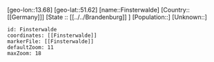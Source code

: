 ﻿---
location: [51.62,13.68]
mapzoom: [7,12] 
mapmarker: city 
type: City
tags:
- geo/City


SpocWebEntityId: 30171
isDeleted: false
confidential: public

---
[geo-lon::13.68]
[geo-lat::51.62]
[name::Finsterwalde]
[Country::[[Germany]]]
[State :: [[../../Brandenburg]] ]
[Population::]
[Unknown::]


```leaflet
id: Finsterwalde
coordinates: [[Finsterwalde]]
markerFile: [[Finsterwalde]]
defaultZoom: 11 
maxZoom: 18
```
